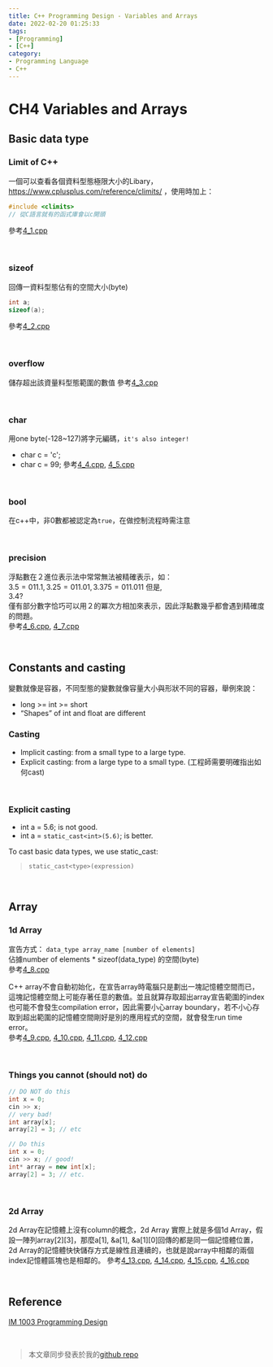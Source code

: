 ```yaml
---
title: C++ Programming Design - Variables and Arrays
date: 2022-02-20 01:25:33
tags:
- [Programming]
- [C++]
category:
- Programming Language
- C++
---
```


# **CH4 Variables and Arrays**
## **Basic data type**
### **Limit of C++**
一個可以查看各個資料型態極限大小的Libary，https://www.cplusplus.com/reference/climits/ ，使用時加上：  

<!-- more -->

```C++
#include <climits>
// 從C語言就有的函式庫會以c開頭
```
參考[4_1.cpp](https://github.com/Bosh-Kuo/Cplusplus-Programming-Design-2021-Fall/blob/master/Lecture_Code/4.Variables%20and%20Arrays/4_1.cpp)

<br>

### **sizeof**
回傳一資料型態佔有的空間大小(byte)
```C++
int a;
sizeof(a);
```
參考[4_2.cpp](https://github.com/Bosh-Kuo/Cplusplus-Programming-Design-2021-Fall/blob/master/Lecture_Code/4.Variables%20and%20Arrays/4_2.cpp)

<br>

### **overflow**
儲存超出該資量料型態範圍的數值
參考[4_3.cpp](https://github.com/Bosh-Kuo/Cplusplus-Programming-Design-2021-Fall/blob/master/Lecture_Code/4.Variables%20and%20Arrays/4_3.cpp)

<br>

### **char**
用one byte(-128~127)將字元編碼，`it's also integer!`  
- char c = 'c';  
- char c = 99;
參考[4_4.cpp](https://github.com/Bosh-Kuo/Cplusplus-Programming-Design-2021-Fall/blob/master/Lecture_Code/4.Variables%20and%20Arrays/4_4.cpp), [4_5.cpp](https://github.com/Bosh-Kuo/Cplusplus-Programming-Design-2021-Fall/blob/master/Lecture_Code/4.Variables%20and%20Arrays/4_5.cpp)

<br>

### **bool**
在c++中，非0數都被認定為`true`，在做控制流程時需注意

<br>

### **precision**
浮點數在２進位表示法中常常無法被精確表示，如：  
$3.5 = 011.1, 3.25=011.01, 3.375=011.011$  但是,  
$3.4?$  
僅有部分數字恰巧可以用２的冪次方相加來表示，因此浮點數幾乎都會遇到精確度的問題。  
參考[4_6.cpp](https://github.com/Bosh-Kuo/Cplusplus-Programming-Design-2021-Fall/blob/master/Lecture_Code/4.Variables%20and%20Arrays/4_6.cpp), [4_7.cpp](https://github.com/Bosh-Kuo/Cplusplus-Programming-Design-2021-Fall/blob/master/Lecture_Code/4.Variables%20and%20Arrays/4_7.cpp)

<br>

## **Constants and casting**
變數就像是容器，不同型態的變數就像容量大小與形狀不同的容器，舉例來說：
- long >= int >= short
-  “Shapes” of int and float are different

### **Casting**
- Implicit casting: from a small type to a large type.
- Explicit casting: from a large type to a small type. (工程師需要明確指出如何cast)

<br>

### **Explicit casting**
- int a = 5.6; is not good.  
- int a = `static_cast<int>(5.6)`; is better. 
  
To cast basic data types, we use static_cast:
> `static_cast<type>(expression)`

<br>

## **Array**
### **1d Array**
宣告方式： `data_type array_name [number of elements]  `  
佔據number of elements * sizeof(data_type) 的空間(byte)  
參考[4_8.cpp](https://github.com/Bosh-Kuo/Cplusplus-Programming-Design-2021-Fall/blob/master/Lecture_Code/4.Variables%20and%20Arrays/4_8.cpp)

C++ array不會自動初始化，在宣告array時電腦只是劃出一塊記憶體空間而已，這塊記憶體空間上可能存著任意的數值。並且就算存取超出array宣告範圍的index也可能不會發生compilation error，因此需要小心array boundary，若不小心存取到超出範圍的記憶體空間剛好是別的應用程式的空間，就會發生run time error。  
參考[4_9.cpp](https://github.com/Bosh-Kuo/Cplusplus-Programming-Design-2021-Fall/blob/master/Lecture_Code/4.Variables%20and%20Arrays/4_9.cpp), [4_10.cpp](https://github.com/Bosh-Kuo/Cplusplus-Programming-Design-2021-Fall/blob/master/Lecture_Code/4.Variables%20and%20Arrays/4_10.cpp), [4_11.cpp](https://github.com/Bosh-Kuo/Cplusplus-Programming-Design-2021-Fall/blob/master/Lecture_Code/4.Variables%20and%20Arrays/4_11.cpp), [4_12.cpp](https://github.com/Bosh-Kuo/Cplusplus-Programming-Design-2021-Fall/blob/master/Lecture_Code/4.Variables%20and%20Arrays/4_12.cpp)

<br>

### **Things you cannot (should not) do**
```C++
// DO NOT do this 
int x = 0; 
cin >> x; 
// very bad! 
int array[x]; 
array[2] = 3; // etc
```

```C++
// Do this 
int x = 0; 
cin >> x; // good! 
int* array = new int[x]; 
array[2] = 3; // etc.
```

<br>

### **2d Array**
2d Array在記憶體上沒有column的概念，2d Array 實際上就是多個1d Array，假設一陣列array[2][3]，那麼a[1], &a[1], &a[1][0]回傳的都是同一個記憶體位置，2d Array的記憶體快快儲存方式是線性且連續的，也就是說array中相鄰的兩個index記憶體區塊也是相鄰的。
參考[4_13.cpp](https://github.com/Bosh-Kuo/Cplusplus-Programming-Design-2021-Fall/blob/master/Lecture_Code/4.Variables%20and%20Arrays/4_13.cpp), [4_14.cpp](https://github.com/Bosh-Kuo/Cplusplus-Programming-Design-2021-Fall/blob/master/Lecture_Code/4.Variables%20and%20Arrays/4_14.cpp), [4_15.cpp](https://github.com/Bosh-Kuo/Cplusplus-Programming-Design-2021-Fall/blob/master/Lecture_Code/4.Variables%20and%20Arrays/4_15.cpp), [4_16.cpp](https://github.com/Bosh-Kuo/Cplusplus-Programming-Design-2021-Fall/blob/master/Lecture_Code/4.Variables%20and%20Arrays/4_16.cpp)

<br>

## **Reference**
[IM 1003 Programming Design](http://www.im.ntu.edu.tw/~lckung/courses/public/PD/)

<br>

> 本文章同步發表於我的[github repo](https://github.com/Bosh-Kuo/Cplusplus-Programming-Design-2021-Fall/tree/master/Lecture_Code/)
